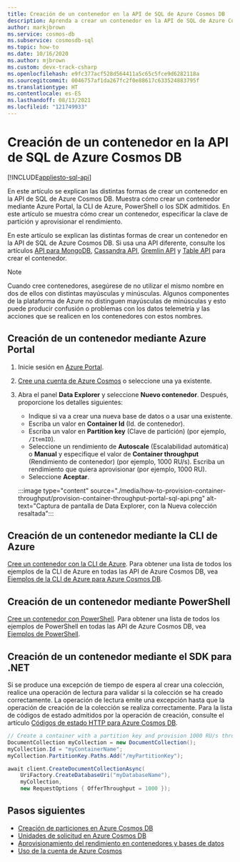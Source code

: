 ```yaml
---
title: Creación de un contenedor en la API de SQL de Azure Cosmos DB
description: Aprenda a crear un contenedor en la API de SQL de Azure Cosmos DB mediante Azure Portal, .NET, Java, Python, Node.js y otros SDK.
author: markjbrown
ms.service: cosmos-db
ms.subservice: cosmosdb-sql
ms.topic: how-to
ms.date: 10/16/2020
ms.author: mjbrown
ms.custom: devx-track-csharp
ms.openlocfilehash: e9fc377acf528d564411a5c65c5fce9d6282118a
ms.sourcegitcommit: 0046757af1da267fc2f0e88617c633524883795f
ms.translationtype: HT
ms.contentlocale: es-ES
ms.lasthandoff: 08/13/2021
ms.locfileid: "121749933"
---
```

# <a name="create-a-container-in-azure-cosmos-db-sql-api"></a>Creación de un contenedor en la API de SQL de Azure Cosmos DB
[!INCLUDE[appliesto-sql-api](includes/appliesto-sql-api.md)]

En este artículo se explican las distintas formas de crear un contenedor en la API de SQL de Azure Cosmos DB. Muestra cómo crear un contenedor mediante Azure Portal, la CLI de Azure, PowerShell o los SDK admitidos. En este artículo se muestra cómo crear un contenedor, especificar la clave de partición y aprovisionar el rendimiento.

En este artículo se explican las distintas formas de crear un contenedor en la API de SQL de Azure Cosmos DB. Si usa una API diferente, consulte los artículos [API para MongoDB](how-to-create-container-mongodb.md), [Cassandra API](cassandra/how-to-create-container-cassandra.md), [Gremlin API](how-to-create-container-gremlin.md) y [Table API](table/how-to-create-container.md) para crear el contenedor.

> [!NOTE]
> Cuando cree contenedores, asegúrese de no utilizar el mismo nombre en dos de ellos con distintas mayúsculas y minúsculas. Algunos componentes de la plataforma de Azure no distinguen mayúsculas de minúsculas y esto puede producir confusión o problemas con los datos telemetría y las acciones que se realicen en los contenedores con estos nombres.

## <a name="create-a-container-using-azure-portal"></a><a id="portal-sql"></a>Creación de un contenedor mediante Azure Portal

1. Inicie sesión en [Azure Portal](https://portal.azure.com/).

1. [Cree una cuenta de Azure Cosmos](create-sql-api-dotnet.md#create-account) o seleccione una ya existente.

1. Abra el panel **Data Explorer** y seleccione **Nuevo contenedor**. Después, proporcione los detalles siguientes:

   * Indique si va a crear una nueva base de datos o a usar una existente.
   * Escriba un valor en **Container Id** (Id. de contenedor).
   * Escriba un valor en **Partition key** (Clave de partición) (por ejemplo, `/ItemID`).
   * Seleccione un rendimiento de **Autoscale** (Escalabilidad automática) o **Manual** y especifique el valor de **Container throughput** (Rendimiento de contenedor) (por ejemplo, 1000 RU/s). Escriba un rendimiento que quiera aprovisionar (por ejemplo, 1000 RU).
   * Seleccione **Aceptar**.

    :::image type="content" source="./media/how-to-provision-container-throughput/provision-container-throughput-portal-sql-api.png" alt-text="Captura de pantalla de Data Explorer, con la Nueva colección resaltada":::

## <a name="create-a-container-using-azure-cli"></a><a id="cli-sql"></a> Creación de un contenedor mediante la CLI de Azure

[Cree un contenedor con la CLI de Azure](manage-with-cli.md#create-a-container). Para obtener una lista de todos los ejemplos de la CLI de Azure en todas las API de Azure Cosmos DB, vea [Ejemplos de la CLI de Azure para Azure Cosmos DB](cli-samples.md).

## <a name="create-a-container-using-powershell"></a>Creación de un contenedor mediante PowerShell

[Cree un contenedor con PowerShell](manage-with-powershell.md#create-container). Para obtener una lista de todos los ejemplos de PowerShell en todas las API de Azure Cosmos DB, vea [Ejemplos de PowerShell](powershell-samples.md).

## <a name="create-a-container-using-net-sdk"></a><a id="dotnet-sql"></a>Creación de un contenedor mediante el SDK para .NET

Si se produce una excepción de tiempo de espera al crear una colección, realice una operación de lectura para validar si la colección se ha creado correctamente. La operación de lectura emite una excepción hasta que la operación de creación de la colección se realiza correctamente. Para la lista de códigos de estado admitidos por la operación de creación, consulte el artículo [Códigos de estado HTTP para Azure Cosmos DB](/rest/api/cosmos-db/http-status-codes-for-cosmosdb).

```csharp
// Create a container with a partition key and provision 1000 RU/s throughput.
DocumentCollection myCollection = new DocumentCollection();
myCollection.Id = "myContainerName";
myCollection.PartitionKey.Paths.Add("/myPartitionKey");

await client.CreateDocumentCollectionAsync(
    UriFactory.CreateDatabaseUri("myDatabaseName"),
    myCollection,
    new RequestOptions { OfferThroughput = 1000 });
```

## <a name="next-steps"></a>Pasos siguientes

* [Creación de particiones en Azure Cosmos DB](partitioning-overview.md)
* [Unidades de solicitud en Azure Cosmos DB](request-units.md)
* [Aprovisionamiento del rendimiento en contenedores y bases de datos](set-throughput.md)
* [Uso de la cuenta de Azure Cosmos](./account-databases-containers-items.md)